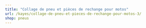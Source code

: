 ```yaml
---
title: "Collage de pneu et pièces de rechange pour motos"
url: /kayes/collage-de-pneu-et-pieces-de-rechange-pour-motos-3/
shop: pneus
---
```

